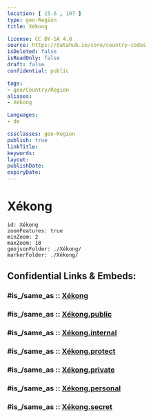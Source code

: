```yaml
---
location: [ 15.6 , 107 ] 
type: geo-Region
title: Xékong

license: CC BY-SA 4.0
source: https://datahub.io/core/country-codes
isDeleted: false
isReadOnly: false
draft: false
confidential: public

tags:
- geo/Country/Region
aliases:
- Xékong

Languages:
- de

cssclasses: geo-Region
publish: true
linkTitle: 
keywords: 
layout: 
publishDate: 
expiryDate: 
---
```


# Xékong

```leaflet
id: Xékong
zoomFeatures: true 
minZoom: 2 
maxZoom: 18
geojsonFolder: ./Xékong/
markerFolder: ./Xékong/
```


## Confidential Links & Embeds: 

### #is_/same_as :: [Xékong](/_Standards/Earth/Continent/Asia/Asia~South~East/Laos/Provinces~Laos/Xékong.md) 

### #is_/same_as :: [Xékong.public](/_public/Earth/Continent/Asia/Asia~South~East/Laos/Provinces~Laos/Xékong.public.md) 

### #is_/same_as :: [Xékong.internal](/_internal/Earth/Continent/Asia/Asia~South~East/Laos/Provinces~Laos/Xékong.internal.md) 

### #is_/same_as :: [Xékong.protect](/_protect/Earth/Continent/Asia/Asia~South~East/Laos/Provinces~Laos/Xékong.protect.md) 

### #is_/same_as :: [Xékong.private](/_private/Earth/Continent/Asia/Asia~South~East/Laos/Provinces~Laos/Xékong.private.md) 

### #is_/same_as :: [Xékong.personal](/_personal/Earth/Continent/Asia/Asia~South~East/Laos/Provinces~Laos/Xékong.personal.md) 

### #is_/same_as :: [Xékong.secret](/_secret/Earth/Continent/Asia/Asia~South~East/Laos/Provinces~Laos/Xékong.secret.md)

